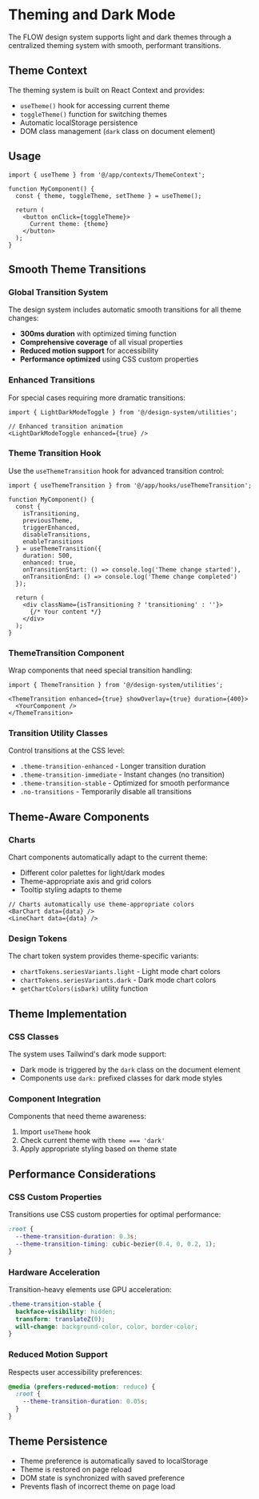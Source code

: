# Theming and Dark Mode

The FLOW design system supports light and dark themes through a centralized theming system with smooth, performant transitions.

## Theme Context

The theming system is built on React Context and provides:
- `useTheme()` hook for accessing current theme
- `toggleTheme()` function for switching themes
- Automatic localStorage persistence
- DOM class management (`dark` class on document element)

## Usage

```tsx
import { useTheme } from '@/app/contexts/ThemeContext';

function MyComponent() {
  const { theme, toggleTheme, setTheme } = useTheme();
  
  return (
    <button onClick={toggleTheme}>
      Current theme: {theme}
    </button>
  );
}
```

## Smooth Theme Transitions

### Global Transition System
The design system includes automatic smooth transitions for all theme changes:

- **300ms duration** with optimized timing function
- **Comprehensive coverage** of all visual properties
- **Reduced motion support** for accessibility
- **Performance optimized** using CSS custom properties

### Enhanced Transitions
For special cases requiring more dramatic transitions:

```tsx
import { LightDarkModeToggle } from '@/design-system/utilities';

// Enhanced transition animation
<LightDarkModeToggle enhanced={true} />
```

### Theme Transition Hook
Use the `useThemeTransition` hook for advanced transition control:

```tsx
import { useThemeTransition } from '@/app/hooks/useThemeTransition';

function MyComponent() {
  const {
    isTransitioning,
    previousTheme,
    triggerEnhanced,
    disableTransitions,
    enableTransitions
  } = useThemeTransition({
    duration: 500,
    enhanced: true,
    onTransitionStart: () => console.log('Theme change started'),
    onTransitionEnd: () => console.log('Theme change completed')
  });

  return (
    <div className={isTransitioning ? 'transitioning' : ''}>
      {/* Your content */}
    </div>
  );
}
```

### ThemeTransition Component
Wrap components that need special transition handling:

```tsx
import { ThemeTransition } from '@/design-system/utilities';

<ThemeTransition enhanced={true} showOverlay={true} duration={400}>
  <YourComponent />
</ThemeTransition>
```

### Transition Utility Classes
Control transitions at the CSS level:

- `.theme-transition-enhanced` - Longer transition duration
- `.theme-transition-immediate` - Instant changes (no transition)
- `.theme-transition-stable` - Optimized for smooth performance
- `.no-transitions` - Temporarily disable all transitions

## Theme-Aware Components

### Charts
Chart components automatically adapt to the current theme:
- Different color palettes for light/dark modes
- Theme-appropriate axis and grid colors
- Tooltip styling adapts to theme

```tsx
// Charts automatically use theme-appropriate colors
<BarChart data={data} />
<LineChart data={data} />
```

### Design Tokens
The chart token system provides theme-specific variants:
- `chartTokens.seriesVariants.light` - Light mode chart colors
- `chartTokens.seriesVariants.dark` - Dark mode chart colors
- `getChartColors(isDark)` utility function

## Theme Implementation

### CSS Classes
The system uses Tailwind's dark mode support:
- Dark mode is triggered by the `dark` class on the document element
- Components use `dark:` prefixed classes for dark mode styles

### Component Integration
Components that need theme awareness:
1. Import `useTheme` hook
2. Check current theme with `theme === 'dark'`
3. Apply appropriate styling based on theme state

## Performance Considerations

### CSS Custom Properties
Transitions use CSS custom properties for optimal performance:
```css
:root {
  --theme-transition-duration: 0.3s;
  --theme-transition-timing: cubic-bezier(0.4, 0, 0.2, 1);
}
```

### Hardware Acceleration
Transition-heavy elements use GPU acceleration:
```css
.theme-transition-stable {
  backface-visibility: hidden;
  transform: translateZ(0);
  will-change: background-color, color, border-color;
}
```

### Reduced Motion Support
Respects user accessibility preferences:
```css
@media (prefers-reduced-motion: reduce) {
  :root {
    --theme-transition-duration: 0.05s;
  }
}
```

## Theme Persistence

- Theme preference is automatically saved to localStorage
- Theme is restored on page reload
- DOM state is synchronized with saved preference
- Prevents flash of incorrect theme on page load 